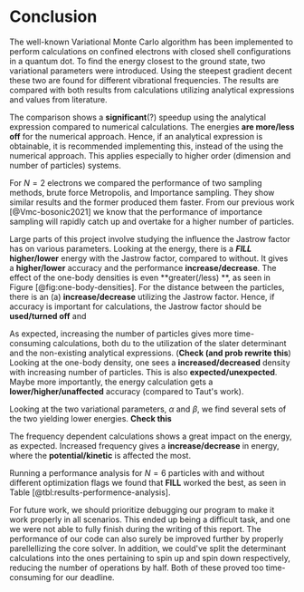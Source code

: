 # Conclusion

<!-- Summarize what we have done--> 
The well-known Variational Monte Carlo algorithm has been implemented to perform calculations on confined electrons with closed shell configurations in a quantum dot. To find the energy closest to the ground state, two variational parameters were introduced. Using the steepest gradient decent these two are found for different vibrational frequencies. The results are compared with both results from calculations utilizing analytical expressions and values from literature. 

The comparison shows a **significant**(?) speedup using the analytical expression compared to numerical calculations. The energies **are more/less off** for the numerical approach. Hence, if an analytical expression is obtainable, it is recommended implementing this, instead of the using the numerical approach. This applies especially to higher order (dimension and number of particles) systems. 

<!-- Say something about the different performance of Brute force vs. Importance sampling--> 
For $N = 2$ electrons we compared the performance of two sampling methods, brute force Metropolis, and Importance sampling. They show similar results and the former produced them faster. From our previous work [@Vmc-bosonic2021] we know that the performance of importance sampling will rapidly catch up and overtake for a higher number of particles. 

<!-- Effect of the Jastrow factor: particle distance, one-body density, energy --> 
Large parts of this project involve studying the influence the Jastrow factor has on various parameters. Looking at the energy, there is a **$FILL$ higher/lower** energy with the Jastrow factor, compared to without. It gives a **higher/lower** accuracy and the performance **increase/decrease**. The effect of the one-body densities is even **greater(/less) **, as seen in Figure [@fig:one-body-densities]. For the distance between the particles, there is an (a) **increase/decrease** utilizing the Jastrow factor. Hence, if accuracy is important for calculations, the Jastrow factor should be **used/turned off** and <!-- say something about if it the performance is more important - just when to use the factor and when one should not-->

<!-- Comment on what happens using a higher number of particles - time, algorithms, problems, accuracy--> 
As expected, increasing the number of particles gives more time-consuming calculations, both du to the utilization of the slater determinant and the non-existing analytical expressions. (**Check (and prob rewrite this**)
Looking at the one-body density, one sees a **increased/decreased** density with increasing number of particles. This is also **expected/unexpected**. Maybe more importantly, the energy calculation gets a **lower/higher/unaffected** accuracy (compared to Taut's work). 

<!-- Say something about the variational parameters (using two instead of one)--> 
Looking at the two variational parameters, $\alpha$ and $\beta$, we find several sets of the two yielding lower energies. **Check this**

<!-- Effect of the interaction/perturbation: energy, distance?,  one-body density if we have calculated it - this is maybe unnecessary--> 


<!-- Dependency of different frequencies --> 
The frequency dependent calculations shows a great impact on the energy, as expected. Increased frequency gives a **increase/decrease** in energy, where the **potential/kinetic** is affected the most. 

<!-- Optimization --> 
Running a performance analysis for $N = 6$ particles with and without different optimization flags we found that **FILL** worked the best, as seen in Table [@tbl:results-performence-analysis]. 

<!-- Future work/improvements  - important --> 
For future work, we should prioritize debugging our program to make it work properly in all scenarios. This ended up being a difficult task, and one we were not able to fully finish during the writing of this report. The performance of our code can also surely be improved further by properly parellellizing the core solver. In addition, we could've split the determinant calculations into the ones pertaining to spin up and spin down respectively, reducing the number of operations by half. Both of these proved too time-consuming for our deadline.
